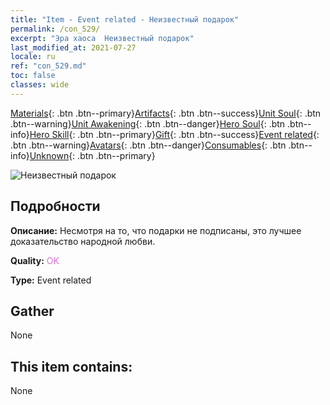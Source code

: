 ```yaml
---
title: "Item - Event related - Неизвестный подарок"
permalink: /con_529/
excerpt: "Эра хаоса  Неизвестный подарок"
last_modified_at: 2021-07-27
locale: ru
ref: "con_529.md"
toc: false
classes: wide
---
```

 [Materials](/ItemsRU/){: .btn .btn--primary}[Artifacts](/ItemsRU/Artifacts/){: .btn .btn--success}[Unit Soul](/ItemsRU/UnitSoul/){: .btn .btn--warning}[Unit Awakening](/ItemsRU/UnitAwakening/){: .btn .btn--danger}[Hero Soul](/ItemsRU/HeroSoul/){: .btn .btn--info}[Hero Skill](/ItemsRU/HeroSkill/){: .btn .btn--primary}[Gift](/ItemsRU/Gift/){: .btn .btn--success}[Event related](/ItemsRU/Events/){: .btn .btn--warning}[Avatars](/ItemsRU/Avatars/){: .btn .btn--danger}[Consumables](/ItemsRU/Consumables/){: .btn .btn--info}[Unknown](/ItemsRU/Unknown/){: .btn .btn--primary}

 ![Неизвестный подарок](/images/t/i_10015.png)

## Подробности
 **Описание:** Несмотря на то, что подарки не подписаны, это лучшее доказательство народной любви.

 **Quality:** <span style="color: #DA70D6">OK</span>

 **Type:** Event related

## Gather

  None

## This item contains:

  None

